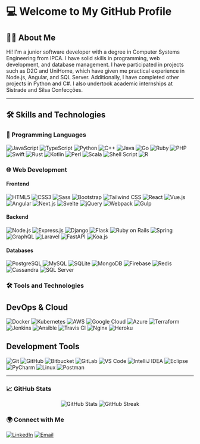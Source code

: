 
# 💻 Welcome to My GitHub Profile

## 🧑‍💻 About Me
Hi! I'm a junior software developer with a degree in Computer Systems Engineering from IPCA. I have solid skills in programming, web development, and database management. I have participated in projects such as D2C and UniHome, which have given me practical experience in Node.js, Angular, and SQL Server. Additionally, I have completed other projects in Python and C#. I also undertook academic internships at Sistrade and Silsa Confecções.

---

## 🛠️ Skills and Technologies

### 🚀 Programming Languages
<p align="left">
  <img src="https://img.shields.io/badge/-JavaScript-F7DF1E?logo=javascript&logoColor=black&style=flat-square" alt="JavaScript"/>
  <img src="https://img.shields.io/badge/-TypeScript-3178C6?logo=typescript&logoColor=white&style=flat-square" alt="TypeScript"/>
  <img src="https://img.shields.io/badge/-Python-3776AB?logo=python&logoColor=white&style=flat-square" alt="Python"/>
  <img src="https://img.shields.io/badge/-C++-00599C?logo=cplusplus&logoColor=white&style=flat-square" alt="C++"/>
  <img src="https://img.shields.io/badge/-Java-007396?logo=java&logoColor=white&style=flat-square" alt="Java"/>
  <img src="https://img.shields.io/badge/-Go-00ADD8?logo=go&logoColor=white&style=flat-square" alt="Go"/>
  <img src="https://img.shields.io/badge/-Ruby-CC342D?logo=ruby&logoColor=white&style=flat-square" alt="Ruby"/>
  <img src="https://img.shields.io/badge/-PHP-777BB4?logo=php&logoColor=white&style=flat-square" alt="PHP"/>
  <img src="https://img.shields.io/badge/-Swift-FA7343?logo=swift&logoColor=white&style=flat-square" alt="Swift"/>
  <img src="https://img.shields.io/badge/-Rust-000000?logo=rust&logoColor=white&style=flat-square" alt="Rust"/>
  <img src="https://img.shields.io/badge/-Kotlin-0095D5?logo=kotlin&logoColor=white&style=flat-square" alt="Kotlin"/>
  <img src="https://img.shields.io/badge/-Perl-39457E?logo=perl&logoColor=white&style=flat-square" alt="Perl"/>
  <img src="https://img.shields.io/badge/-Scala-DC322F?logo=scala&logoColor=white&style=flat-square" alt="Scala"/>
  <img src="https://img.shields.io/badge/-Shell_Script-FFD500?logo=gnu-bash&logoColor=black&style=flat-square" alt="Shell Script"/>
  <img src="https://img.shields.io/badge/-R-276DC3?logo=r&logoColor=white&style=flat-square" alt="R"/>
</p>

### 🌐 Web Development
#### Frontend
<p align="left">
  <img src="https://img.shields.io/badge/-HTML5-E34F26?logo=html5&logoColor=white&style=flat-square" alt="HTML5"/>
  <img src="https://img.shields.io/badge/-CSS3-1572B6?logo=css3&logoColor=white&style=flat-square" alt="CSS3"/>
  <img src="https://img.shields.io/badge/-Sass-CC6699?logo=sass&logoColor=white&style=flat-square" alt="Sass"/>
  <img src="https://img.shields.io/badge/-Bootstrap-7952B3?logo=bootstrap&logoColor=white&style=flat-square" alt="Bootstrap"/>
  <img src="https://img.shields.io/badge/-Tailwind%20CSS-06B6D4?logo=tailwindcss&logoColor=white&style=flat-square" alt="Tailwind CSS"/>
  <img src="https://img.shields.io/badge/-React-61DAFB?logo=react&logoColor=black&style=flat-square" alt="React"/>
  <img src="https://img.shields.io/badge/-Vue.js-4FC08D?logo=vuedotjs&logoColor=white&style=flat-square" alt="Vue.js"/>
  <img src="https://img.shields.io/badge/-Angular-DD0031?logo=angular&logoColor=white&style=flat-square" alt="Angular"/>
  <img src="https://img.shields.io/badge/-Next.js-000000?logo=nextdotjs&logoColor=white&style=flat-square" alt="Next.js"/>
  <img src="https://img.shields.io/badge/-Svelte-FF3E00?logo=svelte&logoColor=white&style=flat-square" alt="Svelte"/>
  <img src="https://img.shields.io/badge/-jQuery-0769AD?logo=jquery&logoColor=white&style=flat-square" alt="jQuery"/>
  <img src="https://img.shields.io/badge/-Webpack-8DD6F9?logo=webpack&logoColor=black&style=flat-square" alt="Webpack"/>
  <img src="https://img.shields.io/badge/-Gulp-CF4647?logo=gulp&logoColor=white&style=flat-square" alt="Gulp"/>
</p>

#### Backend
<p align="left">
  <img src="https://img.shields.io/badge/-Node.js-339933?logo=nodedotjs&logoColor=white&style=flat-square" alt="Node.js"/>
  <img src="https://img.shields.io/badge/-Express-000000?logo=express&logoColor=white&style=flat-square" alt="Express.js"/>
  <img src="https://img.shields.io/badge/-Django-092E20?logo=django&logoColor=white&style=flat-square" alt="Django"/>
  <img src="https://img.shields.io/badge/-Flask-000000?logo=flask&logoColor=white&style=flat-square" alt="Flask"/>
  <img src="https://img.shields.io/badge/-Ruby%20on%20Rails-CC0000?logo=rubyonrails&logoColor=white&style=flat-square" alt="Ruby on Rails"/>
  <img src="https://img.shields.io/badge/-Spring-6DB33F?logo=spring&logoColor=white&style=flat-square" alt="Spring"/>
  <img src="https://img.shields.io/badge/-GraphQL-E10098?logo=graphql&logoColor=white&style=flat-square" alt="GraphQL"/>
  <img src="https://img.shields.io/badge/-Laravel-FF2D20?logo=laravel&logoColor=white&style=flat-square" alt="Laravel"/>
  <img src="https://img.shields.io/badge/-FastAPI-009688?logo=fastapi&logoColor=white&style=flat-square" alt="FastAPI"/>
  <img src="https://img.shields.io/badge/-Koa.js-33333D?logo=koa&logoColor=white&style=flat-square" alt="Koa.js"/>
</p>

#### Databases
<p align="left">
  <img src="https://img.shields.io/badge/-PostgreSQL-4169E1?logo=postgresql&logoColor=white&style=flat-square" alt="PostgreSQL"/>
  <img src="https://img.shields.io/badge/-MySQL-4479A1?logo=mysql&logoColor=white&style=flat-square" alt="MySQL"/>
  <img src="https://img.shields.io/badge/-SQLite-003B57?logo=sqlite&logoColor=white&style=flat-square" alt="SQLite"/>
  <img src="https://img.shields.io/badge/-MongoDB-47A248?logo=mongodb&logoColor=white&style=flat-square" alt="MongoDB"/>
  <img src="https://img.shields.io/badge/-Firebase-FFCA28?logo=firebase&logoColor=black&style=flat-square" alt="Firebase"/>
  <img src="https://img.shields.io/badge/-Redis-DC382D?logo=redis&logoColor=white&style=flat-square" alt="Redis"/>
  <img src="https://img.shields.io/badge/-Cassandra-1287B1?logo=apachecassandra&logoColor=white&style=flat-square" alt="Cassandra"/>
  <img src="https://img.shields.io/badge/-Microsoft%20SQL%20Server-CC2927?logo=microsoftsqlserver&logoColor=white&style=flat-square" alt="SQL Server"/>
</p>

### 🛠️ Tools and Technologies
## DevOps & Cloud
<p align="left">
  <img src="https://img.shields.io/badge/-Docker-2496ED?logo=docker&logoColor=white&style=flat-square" alt="Docker"/>
  <img src="https://img.shields.io/badge/-Kubernetes-326CE5?logo=kubernetes&logoColor=white&style=flat-square" alt="Kubernetes"/>
  <img src="https://img.shields.io/badge/-AWS-232F3E?logo=amazonaws&logoColor=white&style=flat-square" alt="AWS"/>
  <img src="https://img.shields.io/badge/-Google%20Cloud-4285F4?logo=googlecloud&logoColor=white&style=flat-square" alt="Google Cloud"/>
  <img src="https://img.shields.io/badge/-Azure-0078D4?logo=microsoftazure&logoColor=white&style=flat-square" alt="Azure"/>
  <img src="https://img.shields.io/badge/-Terraform-623CE4?logo=terraform&logoColor=white&style=flat-square" alt="Terraform"/>
  <img src="https://img.shields.io/badge/-Jenkins-D24939?logo=jenkins&logoColor=white&style=flat-square" alt="Jenkins"/>
  <img src="https://img.shields.io/badge/-Ansible-EE0000?logo=ansible&logoColor=white&style=flat-square" alt="Ansible"/>
  <img src="https://img.shields.io/badge/-Travis%20CI-3EAAAF?logo=travisci&logoColor=white&style=flat-square" alt="Travis CI"/>
  <img src="https://img.shields.io/badge/-Nginx-009639?logo=nginx&logoColor=white&style=flat-square" alt="Nginx"/>
  <img src="https://img.shields.io/badge/-Heroku-430098?logo=heroku&logoColor=white&style=flat-square" alt="Heroku"/>
</p>

## Development Tools
<p align="left">
  <img src="https://img.shields.io/badge/-Git-F05032?logo=git&logoColor=white&style=flat-square" alt="Git"/>
  <img src="https://img.shields.io/badge/-GitHub-181717?logo=github&logoColor=white&style=flat-square" alt="GitHub"/>
  <img src="https://img.shields.io/badge/-Bitbucket-0052CC?logo=bitbucket&logoColor=white&style=flat-square" alt="Bitbucket"/>
  <img src="https://img.shields.io/badge/-GitLab-FC6D26?logo=gitlab&logoColor=white&style=flat-square" alt="GitLab"/>
  <img src="https://img.shields.io/badge/-VS%20Code-007ACC?logo=visualstudiocode&logoColor=white&style=flat-square" alt="VS Code"/>
  <img src="https://img.shields.io/badge/-IntelliJ-000000?logo=intellijidea&logoColor=white&style=flat-square" alt="IntelliJ IDEA"/>
  <img src="https://img.shields.io/badge/-Eclipse-2C2255?logo=eclipseide&logoColor=white&style=flat-square" alt="Eclipse"/>
  <img src="https://img.shields.io/badge/-PyCharm-000000?logo=pycharm&logoColor=white&style=flat-square" alt="PyCharm"/>
  <img src="https://img.shields.io/badge/-Linux-FCC624?logo=linux&logoColor=black&style=flat-square" alt="Linux"/>
  <img src="https://img.shields.io/badge/-Postman-FF6C37?logo=postman&logoColor=white&style=flat-square" alt="Postman"/>
</p>

---

### 📈 GitHub Stats
<p align="center">
  <img src="https://github-readme-stats.vercel.app/api?username=YOUR_USERNAME&show_icons=true&theme=radical" alt="GitHub Stats"/>
  <img src="https://github-readme-streak-stats.herokuapp.com/?user=YOUR_USERNAME&theme=radical" alt="GitHub Streak"/>
</p>

### 🌍 Connect with Me
<p align="left">
  <a href="https://www.linkedin.com/in/YOUR_LINKEDIN/"><img src="https://img.shields.io/badge/-LinkedIn-0A66C2?logo=linkedin&logoColor=white&style=flat-square" alt="LinkedIn"/></a>
  <a href="mailto:YOUR_EMAIL"><img src="https://img.shields.io/badge/-Gmail-D14836?logo=gmail&logoColor=white&style=flat-square" alt="Email"/></a>
</p>
